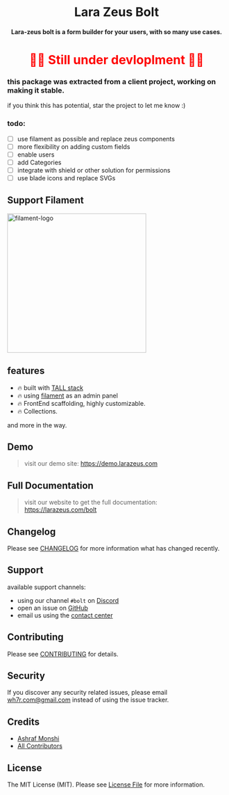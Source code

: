 <h1 align="center">Lara Zeus Bolt</h1>

<h4 align="center">Lara-zeus bolt is a form builder for your users, with so many use cases.</h3>

<h1 align="center" style="color: red">
🚧🚧 Still under devloplment 🚧🚧
</h1>

### this package was extracted from a client project, working on making it stable.
if you think this has potential, star the project to let me know :)

### todo:
- [ ] use filament as possible and replace zeus components
- [ ] more flexibility on adding custom fields
- [ ] enable users
- [ ] add Categories
- [ ] integrate with shield or other solution for permissions
- [ ] use blade icons and replace SVGs

## Support Filament

<a href="https://github.com/sponsors/danharrin">
<img width="320" alt="filament-logo" src="https://filamentadmin.com/images/sponsor-banner.jpg">
</a>

## features
- 🔥 built with [TALL stack](https://tallstack.dev/)
- 🔥 using [filament](https://filamentadmin.com) as an admin panel
- 🔥 FrontEnd scaffolding, highly customizable.
- 🔥 Collections.

and more in the way.

## Demo

> visit our demo site: https://demo.larazeus.com


## Full Documentation

> visit our website to get the full documentation: https://larazeus.com/bolt

## Changelog

Please see [CHANGELOG](CHANGELOG.md) for more information what has changed recently.

## Support
available support channels:
* using our channel `#bolt` on [Discord](https://filamentphp.com/discord)
* open an issue on [GitHub](https://github.com/lara-zeus/bolt/issues)
* email us using the [contact center](https://atm-code.com/contact-us/lara-zeus)

## Contributing

Please see [CONTRIBUTING](CONTRIBUTING.md) for details.

## Security

If you discover any security related issues, please email wh7r.com@gmail.com instead of using the issue tracker.

## Credits

-   [Ashraf Monshi](https://github.com/atmonshi)
-   [All Contributors](../../contributors)

## License

The MIT License (MIT). Please see [License File](LICENSE.md) for more information.
